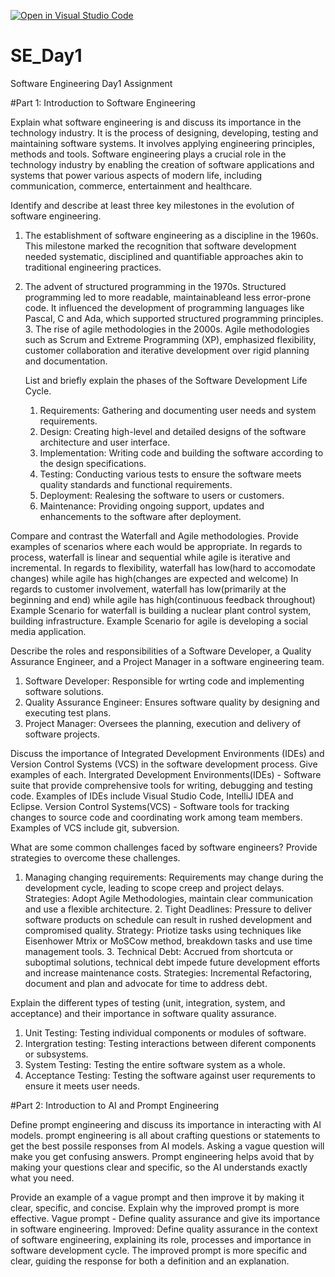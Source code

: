 [![Open in Visual Studio Code](https://classroom.github.com/assets/open-in-vscode-2e0aaae1b6195c2367325f4f02e2d04e9abb55f0b24a779b69b11b9e10269abc.svg)](https://classroom.github.com/online_ide?assignment_repo_id=15583523&assignment_repo_type=AssignmentRepo)
# SE_Day1
Software Engineering Day1 Assignment

#Part 1: Introduction to Software Engineering


Explain what software engineering is and discuss its importance in the technology industry.
It is the process of designing, developing, testing and maintaining software systems. It involves applying engineering principles, methods and tools. Software engineering plays a crucial role in the technology industry by enabling the creation of software applications and systems that power various aspects of modern life, including communication, commerce, entertainment and healthcare.


Identify and describe at least three key milestones in the evolution of software engineering.
1. The establishment of software engineering as a discipline  in the 1960s.
   This milestone marked the recognition that software development needed systematic, disciplined and quantifiable approaches akin to traditional engineering practices.
2. The advent of structured programming in the 1970s.
   Structured programming led to more readable, maintainableand less error-prone code. It influenced the development of programming languages like Pascal, C and Ada, which supported structured programming principles.
   3. The rise of agile methodologies in the 2000s.
      Agile methodologies such as Scrum and Extreme Programming (XP), emphasized flexibility, customer collaboration and iterative development over rigid planning and documentation. 


   List and briefly explain the phases of the Software Development Life Cycle.
   1. Requirements: Gathering and documenting user needs and system requirements.
   2. Design: Creating high-level and detailed designs of the software architecture and user interface.
   3. Implementation: Writing code and building the software according to the design specifications. 
   4. Testing: Conducting various tests to ensure the software meets quality standards and functional requirements.
   5. Deployment: Realesing the software to users or customers.
   6. Maintenance: Providing ongoing support, updates and enhancements to the software after deployment.


Compare and contrast the Waterfall and Agile methodologies. Provide examples of scenarios where each would be appropriate.
In regards to process, waterfall is linear and sequential while agile is iterative and incremental.
In regards to flexibility, waterfall has low(hard to accomodate changes) while agile has high(changes are expected and welcome)
In regards to customer involvement, waterfall has low(primarily at the beginning and end) while agile has high(continuous feedback throughout)
Example Scenario for waterfall is building a nuclear plant control system, building infrastructure.
Example Scenario for agile is developing a social media application.


Describe the roles and responsibilities of a Software Developer, a Quality Assurance Engineer, and a Project Manager in a software engineering team.
1. Software Developer: Responsible for wrting code and implementing software solutions.
2. Quality Assurance Engineer: Ensures software quality by designing and executing test plans.
3. Project Manager: Oversees the planning, execution and delivery of software projects.


Discuss the importance of Integrated Development Environments (IDEs) and Version Control Systems (VCS) in the software development process. Give examples of each.
Intergrated Development Environments(IDEs) - Software suite that provide comprehensive tools for writing, debugging and testing code. Examples of IDEs include Visual Studio Code, IntelliJ IDEA and Eclipse.
Version Control Systems(VCS) - Software tools for tracking changes to source code and coordinating work among team members.
Examples of VCS include git, subversion.


What are some common challenges faced by software engineers? Provide strategies to overcome these challenges.
1. Managing changing requirements: Requirements may change during the development cycle, leading to scope creep and project delays.
   Strategies: Adopt Agile Methodologies, maintain clear communication and use a flexible architecture.
   2. Tight Deadlines: Pressure to deliver software products on schedule can result in rushed development and compromised quality.
      Strategy: Priotize tasks using techniques like Eisenhower Mtrix or MoSCow method, breakdown tasks and use time management tools.
      3. Technical Debt: Accrued from shortcuta or suboptimal solutions, technical debt impede future development efforts and increase maintenance costs.
      Strategies: Incremental Refactoring, document and plan and advocate for time to address debt.


Explain the different types of testing (unit, integration, system, and acceptance) and their importance in software quality assurance.
1. Unit Testing: Testing individual components or modules of software.
2. Intergration testing: Testing interactions between diferent components or subsystems.
3. System Testing: Testing the entire software system as a whole.
4. Acceptance Testing: Testing the software against user requrements to ensure it meets user needs. 


#Part 2: Introduction to AI and Prompt Engineering


Define prompt engineering and discuss its importance in interacting with AI models.
prompt engineering is all about crafting questions or statements to get the best possile responses from AI models.
Asking a vague question will make you get confusing answers. Prompt engineering helps avoid that by making your questions clear and specific, so the AI understands exactly what you need.


Provide an example of a vague prompt and then improve it by making it clear, specific, and concise. Explain why the improved prompt is more effective.
Vague prompt - Define quality assurance and give its importance in software engineering.
Improved:  Define quality assurance in the context of software engineering, explaining its role, processes and importance in software development cycle.
The improved prompt is more specific and clear, guiding the response for both a definition and an explanation.
